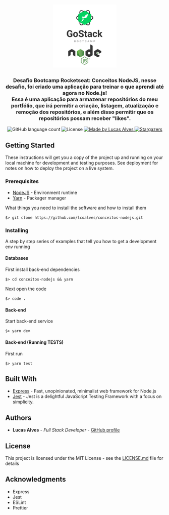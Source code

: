 <h1 align="center">
  <img alt="Conceitos NodeJS" title="Conceitos NodeJS" src=".github/gostack-node.png" width="200px" />
</h1>

<h3 align="center">
  Desafio Bootcamp Rocketseat: Conceitos NodeJS, nesse desafio, foi criado uma aplicação para treinar o que aprendi até agora no Node.js!
  <br>
  Essa é uma aplicação para armazenar repositórios do meu portfólio, que irá permitir a criação, listagem, atualização e remoção dos repositórios, e além disso permitir que os repositórios possam receber "likes".
</h3>

<!-- <p align="center">See in action: <a href="#">click here</a></p> -->

<p align="center">
  <img alt="GitHub language count" src="https://img.shields.io/github/languages/count/lcoalves/conceitos-nodejs?color=%2304D361">

  <img alt="License" src="https://img.shields.io/badge/license-MIT-%2304D361">

  <a href="https://github.com/lcoalves">
    <img alt="Made by Lucas Alves" src="https://img.shields.io/badge/made%20by-Lucas%20Alves-%2304D361">
  </a>

  <a href="https://github.com/lcoalves/conceitos-nodejs/stargazers">
    <img alt="Stargazers" src="https://img.shields.io/github/stars/lcoalves/conceitos-nodejs?style=social">
  </a>
</p>

## Getting Started

These instructions will get you a copy of the project up and running on your local machine for development and testing purposes. See deployment for notes on how to deploy the project on a live system.

### Prerequisites
- [NodeJS](https://nodejs.org/en/) - Environment runtime
- [Yarn](https://yarnpkg.com/getting-started/install) - Packager manager

What things you need to install the software and how to install them

```
$> git clone https://github.com/lcoalves/conceitos-nodejs.git
```

### Installing

A step by step series of examples that tell you how to get a development env running

#### Databases
First install back-end dependencies
```
$> cd conceitos-nodejs && yarn
```
Next open the code
```
$> code .
```

#### Back-end
Start back-end service
```
$> yarn dev
```

#### Back-end (Running TESTS)
First run
```
$> yarn test
```

## Built With

* [Express](https://expressjs.com/pt-br/starter/installing.html) - Fast, unopinionated, minimalist web framework for Node.js
* [Jest](https://jestjs.io/docs/en/getting-started) - Jest is a delightful JavaScript Testing Framework with a focus on simplicity.

## Authors

* **Lucas Alves** - *Full Stack Developer* - [GitHub profile](https://github.com/lcoalves)

## License

This project is licensed under the MIT License - see the [LICENSE.md](https://github.com/lcoalves/conceitos-nodejs/blob/master/LICENSE) file for details

## Acknowledgments

* Express
* Jest
* ESLint
* Prettier
